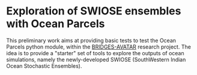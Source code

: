 # Exploration of SWIOSE ensembles with Ocean Parcels

This preliminary work aims at providing basic tests to test the Ocean Parcels python module, within the [BRIDGES-AVATAR](https://www.bridges-wio.com/fr/projet/pc-3-avatar/) research project. The idea is to provide a "starter" set of tools to explore the outputs of ocean simulations, namely the newly-developed SWIOSE (SouthWestern Indian Ocean Stochastic Ensembles).
